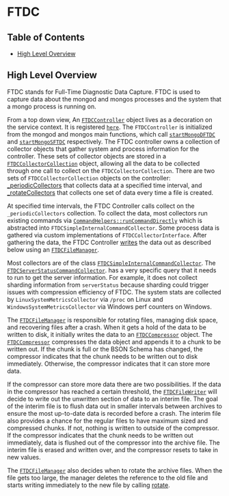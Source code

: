 # FTDC

## Table of Contents

- [High Level Overview](#high-level-overview)

## High Level Overview

FTDC stands for Full-Time Diagnostic Data Capture. FTDC is used to capture data about the mongod and
mongos processes and the system that a mongo process is running on.

From a top down view, An
[`FTDCController`](https://github.com/mongodb/mongo/blob/r4.4.0/src/mongo/db/ftdc/controller.h)
object lives as a decoration on the service context. It is registered
[`here`](https://github.com/mongodb/mongo/blob/r4.4.0/src/mongo/db/ftdc/ftdc_server.cpp#L55). The
`FTDCController` is initialized from the mongod and mongos main functions, which call
[`startMongoDFTDC`](https://github.com/mongodb/mongo/blob/r4.4.0/src/mongo/db/ftdc/ftdc_mongod.h)
and
[`startMongoSFTDC`](https://github.com/mongodb/mongo/blob/r4.4.0/src/mongo/db/ftdc/ftdc_mongos.h)
respectively. The FTDC controller owns a collection of collector objects that gather system and
process information for the controller. These sets of collector objects are stored in a
[`FTDCCollectorCollection`](https://github.com/mongodb/mongo/blob/r4.4.0/src/mongo/db/ftdc/collector.h#L77-L116)
object, allowing all the data to be collected through one call to collect on the
`FTDCCollectorCollection`. There are two sets of `FTDCCollectorCollection` objects on the
controller:
[\_periodicCollectors](https://github.com/mongodb/mongo/blob/r4.4.0/src/mongo/db/ftdc/controller.h#L200-L201)
that collects data at a specified time interval, and
[\_rotateCollectors](https://github.com/mongodb/mongo/blob/r4.4.0/src/mongo/db/ftdc/controller.h#L207-L208)
that collects one set of data every time a file is created.

At specified time intervals, the FTDC Controller calls collect on the `_periodicCollectors`
collection. To collect the data, most collectors run existing commands via
[`CommandHelpers::runCommandDirectly`](https://github.com/mongodb/mongo/blob/r4.4.0/src/mongo/db/commands.h#L219-L224)
which is abstracted into `FTDCSimpleInternalCommandCollector`. Some process data is gathered via
custom implementations of `FTDCCollectorInterface`. After gathering the data, the FTDC Controller
[writes](https://github.com/mongodb/mongo/blob/r4.4.0/src/mongo/db/ftdc/controller.cpp#L251-L252)
the data out as described below using an
[`FTDCFileManager`](https://github.com/mongodb/mongo/blob/r4.4.0/src/mongo/db/ftdc/file_manager.h).

Most collectors are of the class
[`FTDCSimpleInternalCommandCollector`](https://github.com/mongodb/mongo/blob/r4.4.0/src/mongo/db/ftdc/ftdc_server.cpp#L173).
The
[`FTDCServerStatusCommandCollector`](https://github.com/mongodb/mongo/blob/r4.4.0/src/mongo/db/ftdc/ftdc_server.cpp#L195).
has a very specific query that it needs to run to get the server information. For example, it does
not collect sharding information from `serverStatus` because sharding could trigger issues with
compression efficiency of FTDC. The system stats are collected by `LinuxSystemMetricsCollector` via
`/proc` on Linux and `WindowsSystemMetricsCollector` via Windows perf counters on Windows.

The
[`FTDCFileManager`](https://github.com/mongodb/mongo/blob/r4.4.0/src/mongo/db/ftdc/file_manager.h)
is responsible for rotating files, managing disk space, and recovering files after a crash. When it
gets a hold of the data to be written to disk, it initially writes the data to an
[`FTDCCompressor`](https://github.com/mongodb/mongo/blob/r4.4.0/src/mongo/db/ftdc/compressor.h)
object. The
[`FTDCCompressor`](https://github.com/mongodb/mongo/blob/r4.4.0/src/mongo/db/ftdc/compressor.h)
compresses the data object and appends it to a chunk to be written out. If the chunk is full or the
BSON Schema has changed, the compressor indicates that the chunk needs to be written out to disk
immediately. Otherwise, the compressor indicates that it can store more data.

If the compressor can store more data there are two possibilities. If the data in the compressor has
reached a certain threshold, the
[`FTDCFileWriter`](https://github.com/mongodb/mongo/blob/r4.4.0/src/mongo/db/ftdc/file_writer.h)
will decide to write out the unwritten section of data to an interim file. The goal of the interim
file is to flush data out in smaller intervals between archives to ensure the most up-to-date data
is recorded before a crash. The interim file also provides a chance for the regular files to have
maximum sized and compressed chunks. If not, nothing is written to outside of the compressor. If the
compressor indicates that the chunk needs to be written out immediately, data is flushed out of the
compressor into the archive file. The interim file is erased and written over, and the compressor
resets to take in new values.

The
[`FTDCFileManager`](https://github.com/mongodb/mongo/blob/r4.4.0/src/mongo/db/ftdc/file_manager.h)
also decides when to rotate the archive files. When the file gets too large, the manager deletes the
reference to the old file and starts writing immediately to the new file by calling
[rotate](https://github.com/mongodb/mongo/blob/r4.4.0/src/mongo/db/ftdc/file_manager.cpp#L304-L324).
